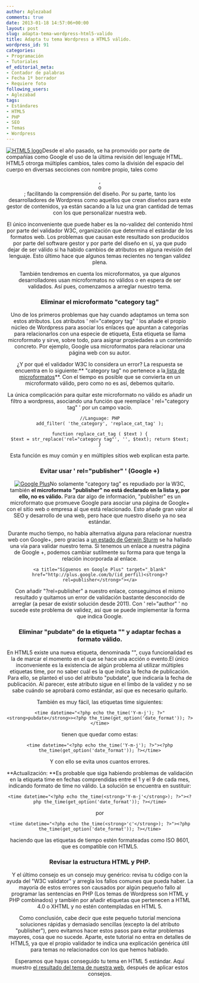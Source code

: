 ```yaml
---
author: Aglezabad
comments: true
date: 2013-01-18 14:57:06+00:00
layout: post
slug: adapta-tema-wordpress-html5-valido
title: Adapta tu tema Wordpress a HTML5 válido.
wordpress_id: 91
categories:
- Programación
- Tutoriales
ef_editorial_meta:
- Contador de palabras
- Fecha 1º borrador
- Requiere foto
following_users:
- Aglezabad
tags:
- Estándares
- HTML5
- PHP
- SEO
- Temas
- Wordpress
---
```


[![HTML5 logo](http://www.univunix.com/wp-content/uploads/HTML5_Logo_512-300x300.png)](http://www.univunix.com/wp-content/uploads/HTML5_Logo_512.png)Desde el año pasado, se ha promovido por parte de compañías como Google el uso de la última revisión del lenguaje HTML. HTML5 otrorga múltiples cambios, tales como la división del espacio del cuerpo en diversas secciones con nombre propio, tales como <header>,<footer> o <article>; facilitando la comprensión del diseño. Por su parte, tanto los desarrolladores de Wordpress como aquellos que crean diseños para este gestor de contenidos, ya están sacando a la luz una gran cantidad de temas con los que personalizar nuestra web.

El único inconveniente que puede haber es la no-validez del contenido html por parte del validador W3C, organización que determina el estándar de los formatos web. Los problemas que causan este resultado son producidos por parte del software gestor y por parte del diseño en sí, ya que pudo dejar de ser válido si ha habido cambios de atributos en alguna revisión del lenguaje. Esto último hace que algunos temas recientes no tengan validez plena.

También tendremos en cuenta los microformatos, ya que algunos desarrolladores usan microformatos no válidos o en espera de ser validados. Así pues, comenzamos a arreglar nuestro tema.


### Eliminar el microformato "category tag"


Uno de los primeros problemas que hay cuando adaptamos un tema son estos atributos. Los atributos ' rel="category tag" ' los añade el propio núcleo de Wordpress para asociar los enlaces que apuntan a categorías para relacionarlos con una especie de etiqueta, Esta etiqueta se llama microformato y sirve, sobre todo, para asignar propiedades a un contenido concreto. Por ejemplo, Google usa microformatos para relacionar una página web con su autor.

¿Y por qué el validador W3C lo considera un error? La respuesta se encuentra en lo siguiente:** "category tag" no pertenece a la[ lista de microformatos](http://microformats.org/wiki/existing-rel-values)**. Con el tiempo es posible que se convierta en un microformato válido, pero como no es así, debemos quitarlo.

La única complicación para quitar este microformato no válido es añadir un filtro a wordpress, asociando una función que reemplace ' rel="category tag" ' por un campo vacío.

    
    //Language: PHP
    add_filter( 'the_category', 'replace_cat_tag' );
    
    function replace_cat_tag ( $text ) {
    $text = str_replace('rel="category tag"', '', $text); return $text;
    }


Esta función es muy común y en múltiples sitios web explican esta parte.


### Evitar usar ' rel="publisher" ' (Google +)


[![Google Plus](http://www.univunix.com/wp-content/uploads/googleplus-300x160.jpg)](http://www.univunix.com/wp-content/uploads/googleplus.jpg)No solamente "category tag" es repudiado por la W3C, también **el microformato "publisher" no está declarado en la lista y, por ello, no es válido.** Para dar algo de información, "publisher" es un microformato que promueve Google para asociar una página de Google+ con el sitio web o empresa al que está relacionado. Esto añade gran valor al SEO y desarrollo de una web, pero hace que nuestro diseño ya no sea estándar.

Durante mucho tiempo, no había alternativa alguna para relacionar nuestra web con Google+, pero gracias a [un estado de Gerwin Sturm](https://plus.google.com/112336147904981294875/posts/b8CczJQDdLc) se ha hallado una vía para validar nuestro tema. Si tenemos un enlace a nuestra página de Google +, podemos cambiar sutilmente su forma para que tenga la relación incorporada al enlace.

    
    <a title="Síguenos en Google Plus" target="_blank" href="http://plus.google.com/b/(id_perfil)<strong>?rel=publisher</strong>"></a>


Con añadir "?rel=publisher" a nuestro enlace, conseguimos el mismo resultado y quitamos un error de validación bastante desconocido de arreglar (a pesar de existir solución desde 2011). Con ' rel="author" ' no sucede este problema de validez, así que se puede implementar la forma que indica Google.


### Eliminar "pubdate" de la etiqueta "<time>" y adaptar fechas a formato válido.


En HTML5 existe una nueva etiqueta, denominada "<time>", cuya funcionalidad es la de marcar el momento en el que se hace una acción o evento.El único inconveniente es la existencia de algún problema al utilizar múltiples etiquetas time, por no saber cuál es la que indica la fecha de publicación. Para ello, se planteó el uso del atributo "pubdate", que indicaría la fecha de publicación. Al parecer, este atributo sigue en el limbo de la validez y no se sabe cuándo se aprobará como estándar, así que es necesario quitarlo.

También es muy fácil, las etiquetas time siguientes:

    
    <time datetime="<?php echo the_time('Y-m-j'); ?>" <strong>pubdate</strong>><?php the_time(get_option('date_format')); ?></time>


tienen que quedar como estas:

    
    <time datetime="<?php echo the_time('Y-m-j'); ?>"><?php the_time(get_option('date_format')); ?></time>


Y con ello se evita unos cuantos errores.

**Actualización: **Es probable que siga habiendo problemas de validación en la etiqueta time en fechas comprendidas entre el 1 y el 9 de cada mes, indicando formato de time no válido. La solución se encuentra en sustituir:

    
    <time datetime="<?php echo the_time(<strong>'Y-m-j'</strong>); ?>"><?php the_time(get_option('date_format')); ?></time>


por

    
    <time datetime="<?php echo the_time(<strong>'c'</strong>); ?>"><?php the_time(get_option('date_format')); ?></time>


haciendo que las etiquetas de tiempo estén formateadas como ISO 8601, que es compatible con HTML5.


### Revisar la estructura HTML y PHP.


Y el último consejo es un consejo muy genérico: revisa tu código con la ayuda del "W3C validator" y arregla los fallos comunes que pueda haber. La mayoría de estos errores son causados por algún pequeño fallo al programar las sentencias en PHP (Los temas de Wordpress son HTML y PHP combinados) y también por añadir etiquetas que pertenecen a HTML 4.0 o XHTML y no estén contempladas en HTML 5.

Como conclusión, cabe decir que este pequeño tutorial menciona soluciones rápidas y demasiado sencillas (excepto la del atributo "publisher"), pero evitamos hacer estos pasos para evitar problemas mayores, cosa que no sucede. Aparte, este tutorial no entra en detalles de HTML5, ya que el propio validador te indica una explicación genérica útil para temas no relacionados con los que hemos hablado.

Esperamos que hayas conseguido tu tema en HTML 5 estándar. Aquí muestro [el resultado del tema de nuestra web](http://validator.w3.org/check?uri=http%3A%2F%2Fwww.univunix.com%2F&charset=%28detect+automatically%29&doctype=Inline&group=0&user-agent=W3C_Validator%2F1.3), después de aplicar estos consejos.


